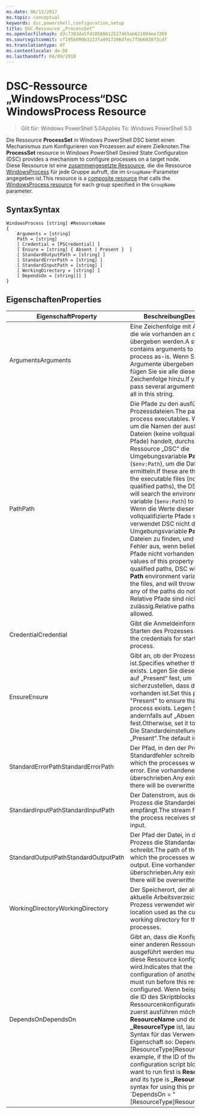 ```yaml
---
ms.date: 06/12/2017
ms.topic: conceptual
keywords: dsc,powershell,configuration,setup
title: DSC-Ressource „ProcessSet“
ms.openlocfilehash: d3c7383da5fd10580612527465ab621004ee7269
ms.sourcegitcommit: cf195b090b3223fa4917206dfec7f0b603873cdf
ms.translationtype: HT
ms.contentlocale: de-DE
ms.lasthandoff: 04/09/2018
---
```

# <a name="dsc-windowsprocess-resource"></a><span data-ttu-id="b709a-103">DSC-Ressource „WindowsProcess“</span><span class="sxs-lookup"><span data-stu-id="b709a-103">DSC WindowsProcess Resource</span></span>

> <span data-ttu-id="b709a-104">Gilt für: Windows PowerShell 5.0</span><span class="sxs-lookup"><span data-stu-id="b709a-104">Applies To: Windows PowerShell 5.0</span></span>

<span data-ttu-id="b709a-105">Die Ressource **ProcessSet** in Windows PowerShell DSC bietet einen Mechanismus zum Konfigurieren von Prozessen auf einem Zielknoten.</span><span class="sxs-lookup"><span data-stu-id="b709a-105">The **ProcessSet** resource in Windows PowerShell Desired State Configuration (DSC) provides a mechanism to configure processes on a target node.</span></span> <span data-ttu-id="b709a-106">Diese Ressource ist eine [zusammengesetzte Ressource](authoringResourceComposite.md), die die Ressource [WindowsProcess](windowsProcessResource.md) für jede Gruppe aufruft, die im `GroupName`-Parameter angegeben ist.</span><span class="sxs-lookup"><span data-stu-id="b709a-106">This resource is a [composite resource](authoringResourceComposite.md) that calls the [WindowsProcess resource](windowsProcessResource.md) for each group specified in the `GroupName` parameter.</span></span>

## <a name="syntax"></a><span data-ttu-id="b709a-107">Syntax</span><span class="sxs-lookup"><span data-stu-id="b709a-107">Syntax</span></span>

```
WindowsProcess [string] #ResourceName
{
    Arguments = [string]
    Path = [string]
    [ Credential = [PSCredential] ]
    [ Ensure = [string] { Absent | Present }  ]
    [ StandardOutputPath = [string] ]
    [ StandardErrorPath = [string] ]
    [ StandardInputPath = [string] ]
    [ WorkingDirectory = [string] ]
    [ DependsOn = [string[]] ]
}
```

## <a name="properties"></a><span data-ttu-id="b709a-108">Eigenschaften</span><span class="sxs-lookup"><span data-stu-id="b709a-108">Properties</span></span>
|  <span data-ttu-id="b709a-109">Eigenschaft</span><span class="sxs-lookup"><span data-stu-id="b709a-109">Property</span></span>  |  <span data-ttu-id="b709a-110">Beschreibung</span><span class="sxs-lookup"><span data-stu-id="b709a-110">Description</span></span>   |
|---|---|
| <span data-ttu-id="b709a-111">Arguments</span><span class="sxs-lookup"><span data-stu-id="b709a-111">Arguments</span></span>| <span data-ttu-id="b709a-112">Eine Zeichenfolge mit Argumenten, die wie vorhanden an den Prozess übergeben werden.</span><span class="sxs-lookup"><span data-stu-id="b709a-112">A string that contains arguments to pass to the process as-is.</span></span> <span data-ttu-id="b709a-113">Wenn Sie mehrere Argumente übergeben müssen, fügen Sie sie alle dieser Zeichenfolge hinzu.</span><span class="sxs-lookup"><span data-stu-id="b709a-113">If you need to pass several arguments, put them all in this string.</span></span>|
| <span data-ttu-id="b709a-114">Path</span><span class="sxs-lookup"><span data-stu-id="b709a-114">Path</span></span>| <span data-ttu-id="b709a-115">Die Pfade zu den ausführbaren Prozessdateien.</span><span class="sxs-lookup"><span data-stu-id="b709a-115">The paths to the process executables.</span></span> <span data-ttu-id="b709a-116">Wenn es sich um die Namen der ausführbaren Dateien (keine vollqualifizierten Pfade) handelt, durchsucht die Ressource „DSC“ die Umgebungsvariable **Path** (`$env:Path`), um die Dateien zu ermitteln.</span><span class="sxs-lookup"><span data-stu-id="b709a-116">If these are the names of the executable files (not fully qualified paths), the DSC resource will search the environment **Path** variable (`$env:Path`) to find the files.</span></span> <span data-ttu-id="b709a-117">Wenn die Werte dieser Eigenschaft vollqualifizierte Pfade sind, verwendet DSC nicht die Umgebungsvariable **Path**, um die Dateien zu finden, und löst einen Fehler aus, wenn beliebige der Pfade nicht vorhanden sind.</span><span class="sxs-lookup"><span data-stu-id="b709a-117">If the values of this property are fully qualified paths, DSC will not use the **Path** environment variable to find the files, and will throw an error if any of the paths do not exist.</span></span> <span data-ttu-id="b709a-118">Relative Pfade sind nicht zulässig.</span><span class="sxs-lookup"><span data-stu-id="b709a-118">Relative paths are not allowed.</span></span>|
| <span data-ttu-id="b709a-119">Credential</span><span class="sxs-lookup"><span data-stu-id="b709a-119">Credential</span></span>| <span data-ttu-id="b709a-120">Gibt die Anmeldeinformationen zum Starten des Prozesses an.</span><span class="sxs-lookup"><span data-stu-id="b709a-120">Indicates the credentials for starting the process.</span></span>|
| <span data-ttu-id="b709a-121">Ensure</span><span class="sxs-lookup"><span data-stu-id="b709a-121">Ensure</span></span>| <span data-ttu-id="b709a-122">Gibt an, ob der Prozess vorhanden ist.</span><span class="sxs-lookup"><span data-stu-id="b709a-122">Specifies whether the processes exists.</span></span> <span data-ttu-id="b709a-123">Legen Sie diese Eigenschaft auf „Present“ fest, um sicherzustellen, dass der Prozess vorhanden ist.</span><span class="sxs-lookup"><span data-stu-id="b709a-123">Set this property to "Present" to ensure that the process exists.</span></span> <span data-ttu-id="b709a-124">Legen Sie sie andernfalls auf „Absent“ fest.</span><span class="sxs-lookup"><span data-stu-id="b709a-124">Otherwise, set it to "Absent".</span></span> <span data-ttu-id="b709a-125">Die Standardeinstellung ist „Present“.</span><span class="sxs-lookup"><span data-stu-id="b709a-125">The default is "Present".</span></span>|
| <span data-ttu-id="b709a-126">StandardErrorPath</span><span class="sxs-lookup"><span data-stu-id="b709a-126">StandardErrorPath</span></span>| <span data-ttu-id="b709a-127">Der Pfad, in den der Prozess Standardfehler schreibt.</span><span class="sxs-lookup"><span data-stu-id="b709a-127">The path to which the processes write standard error.</span></span> <span data-ttu-id="b709a-128">Eine vorhandene Datei wird überschrieben.</span><span class="sxs-lookup"><span data-stu-id="b709a-128">Any existing file there will be overwritten.</span></span>|
| <span data-ttu-id="b709a-129">StandardInputPath</span><span class="sxs-lookup"><span data-stu-id="b709a-129">StandardInputPath</span></span>| <span data-ttu-id="b709a-130">Der Datenstrom, aus dem der Prozess die Standardeingabe empfängt.</span><span class="sxs-lookup"><span data-stu-id="b709a-130">The stream from which the process receives standard input.</span></span>|
| <span data-ttu-id="b709a-131">StandardOutputPath</span><span class="sxs-lookup"><span data-stu-id="b709a-131">StandardOutputPath</span></span>| <span data-ttu-id="b709a-132">Der Pfad der Datei, in die der Prozess die Standardausgabe schreibt.</span><span class="sxs-lookup"><span data-stu-id="b709a-132">The path of the file to which the processes write standard output.</span></span> <span data-ttu-id="b709a-133">Eine vorhandene Datei wird überschrieben.</span><span class="sxs-lookup"><span data-stu-id="b709a-133">Any existing file there will be overwritten.</span></span>|
| <span data-ttu-id="b709a-134">WorkingDirectory</span><span class="sxs-lookup"><span data-stu-id="b709a-134">WorkingDirectory</span></span>| <span data-ttu-id="b709a-135">Der Speicherort, der als das aktuelle Arbeitsverzeichnis für den Prozess verwendet wird.</span><span class="sxs-lookup"><span data-stu-id="b709a-135">The location used as the current working directory for the processes.</span></span>|
| <span data-ttu-id="b709a-136">DependsOn</span><span class="sxs-lookup"><span data-stu-id="b709a-136">DependsOn</span></span> | <span data-ttu-id="b709a-137">Gibt an, dass die Konfiguration einer anderen Ressource ausgeführt werden muss, bevor diese Ressource konfiguriert wird.</span><span class="sxs-lookup"><span data-stu-id="b709a-137">Indicates that the configuration of another resource must run before this resource is configured.</span></span> <span data-ttu-id="b709a-138">Wenn beispielsweise die ID des Skriptblocks mit der Ressourcenkonfiguration, den Sie zuerst ausführen möchten, **ResourceName** und dessen Typ **_ResourceType** ist, lautet die Syntax für das Verwenden dieser Eigenschaft so: DependsOn = "[ResourceType]ResourceName".</span><span class="sxs-lookup"><span data-stu-id="b709a-138">For example, if the ID of the resource configuration script block that you want to run first is **ResourceName** and its type is **_ResourceType**, the syntax for using this property is \`DependsOn = "[ResourceType]ResourceName"\`\` .</span></span>|